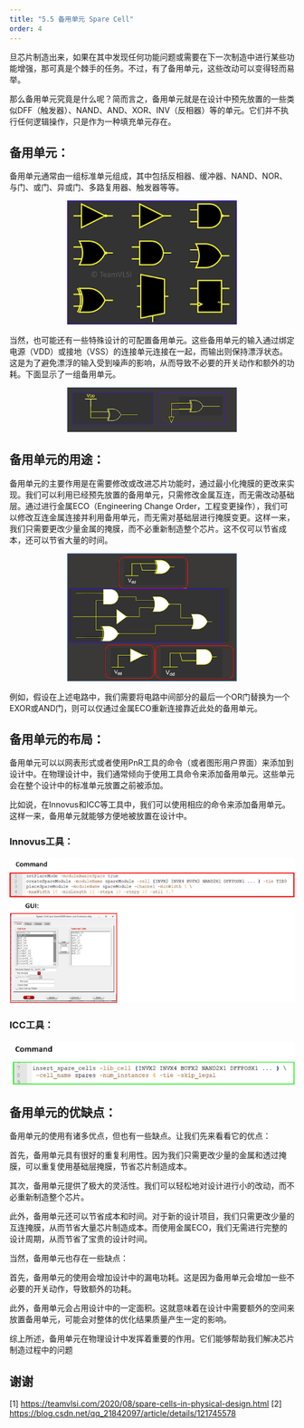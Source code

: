 ```yaml
---
title: "5.5 备用单元 Spare Cell"
order: 4
---
```


旦芯片制造出来，如果在其中发现任何功能问题或需要在下一次制造中进行某些功能增强，那可真是个棘手的任务。不过，有了备用单元，这些改动可以变得轻而易举。

那么备用单元究竟是什么呢？简而言之，备用单元就是在设计中预先放置的一些类似DFF（触发器）、NAND、AND、XOR、INV（反相器）等的单元。它们并不执行任何逻辑操作，只是作为一种填充单元存在。

## 备用单元：

备用单元通常由一组标准单元组成，其中包括反相器、缓冲器、NAND、NOR、与门、或门、异或门、多路复用器、触发器等等。

<div style="text-align:center;">
  <img src="./spareCell.png" alt="ASIC Flow" width="300" />
</div>

当然，也可能还有一些特殊设计的可配置备用单元。这些备用单元的输入通过绑定电源（VDD）或接地（VSS）的连接单元连接在一起，而输出则保持漂浮状态。这是为了避免漂浮的输入受到噪声的影响，从而导致不必要的开关动作和额外的功耗。下面显示了一组备用单元。

<div style="text-align:center;">
  <img src="./spareCellTie.png" alt="ASIC Flow" width="300" />
</div>

## 备用单元的用途：

备用单元的主要作用是在需要修改或改进芯片功能时，通过最小化掩膜的更改来实现。我们可以利用已经预先放置的备用单元，只需修改金属互连，而无需改动基础层。通过进行金属ECO（Engineering Change Order，工程变更操作），我们可以修改互连金属连接并利用备用单元，而无需对基础层进行掩膜变更。这样一来，我们只需要更改少量金属的掩膜，而不必重新制造整个芯片。这不仅可以节省成本，还可以节省大量的时间。

<div style="text-align:center;">
  <img src="./sparecellUse.png" alt="ASIC Flow" width="300" />
</div>

例如，假设在上述电路中，我们需要将电路中间部分的最后一个OR门替换为一个EXOR或AND门，则可以仅通过金属ECO重新连接靠近此处的备用单元。

## 备用单元的布局：

备用单元可以以网表形式或者使用PnR工具的命令（或者图形用户界面）来添加到设计中。在物理设计中，我们通常倾向于使用工具命令来添加备用单元。这些单元会在整个设计中的标准单元放置之前被添加。

比如说，在Innovus和ICC等工具中，我们可以使用相应的命令来添加备用单元。这样一来，备用单元就能够方便地被放置在设计中。

### Innovus工具：

![alt text](spareCellPlacementCadence.png)

### ICC工具：

![alt text](sparecellPlacementICC.png)

## 备用单元的优缺点：

备用单元的使用有诸多优点，但也有一些缺点。让我们先来看看它的优点：

首先，备用单元具有很好的重复利用性。因为我们只需更改少量的金属和透过掩膜，可以重复使用基础层掩膜，节省芯片制造成本。

其次，备用单元提供了极大的灵活性。我们可以轻松地对设计进行小的改动，而不必重新制造整个芯片。

此外，备用单元还可以节省成本和时间。对于新的设计项目，我们只需更改少量的互连掩膜，从而节省大量芯片制造成本。而使用金属ECO，我们无需进行完整的设计周期，从而节省了宝贵的设计时间。

当然，备用单元也存在一些缺点：

首先，备用单元的使用会增加设计中的漏电功耗。这是因为备用单元会增加一些不必要的开关动作，导致额外的功耗。

此外，备用单元会占用设计中的一定面积。这就意味着在设计中需要额外的空间来放置备用单元，可能会对整体的优化结果质量产生一定的影响。

综上所述，备用单元在物理设计中发挥着重要的作用。它们能够帮助我们解决芯片制造过程中的问题


## 谢谢

[1] https://teamvlsi.com/2020/08/spare-cells-in-physical-design.html
[2] https://blog.csdn.net/qq_21842097/article/details/121745578